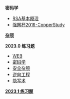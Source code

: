 **密码学**

- [RSA基本原理](/rsa/intro.md)
- [强网杯2019-CopperStudy](/rsa/copperstudy/copperstudy.md)

[**杂项**](/misc/)

**2023.0 练习题**

- [WEB](/practice/2023.0/web/)
- [密码学](/practice/2023.0/cryptography/)
- [安全杂项](/practice/2023.0/misc/)
- [逆向工程](/practice/2023.0/reverse/)
- [隐写术](/practice/2023.0/steganography/)

[**2023.1 练习题**](/practice/2023.1/)
